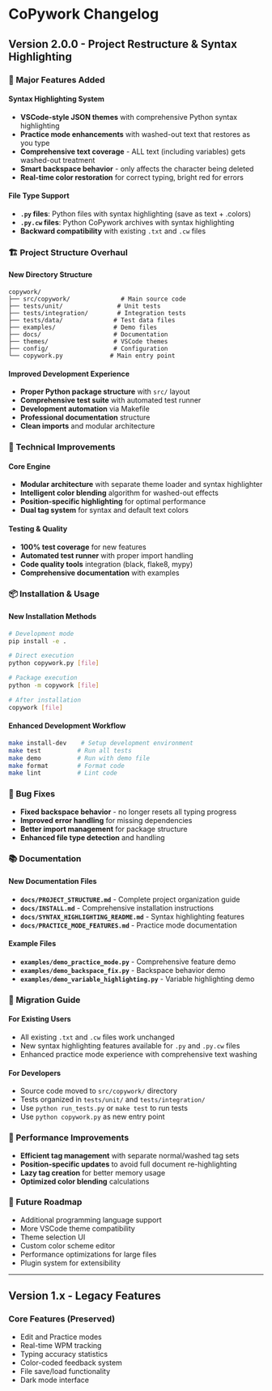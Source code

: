 # CoPywork Changelog

## Version 2.0.0 - Project Restructure & Syntax Highlighting

### 🎉 Major Features Added

#### Syntax Highlighting System
- **VSCode-style JSON themes** with comprehensive Python syntax highlighting
- **Practice mode enhancements** with washed-out text that restores as you type
- **Comprehensive text coverage** - ALL text (including variables) gets washed-out treatment
- **Smart backspace behavior** - only affects the character being deleted
- **Real-time color restoration** for correct typing, bright red for errors

#### File Type Support
- **`.py` files**: Python files with syntax highlighting (save as text + .colors)
- **`.py.cw` files**: Python CoPywork archives with syntax highlighting
- **Backward compatibility** with existing `.txt` and `.cw` files

### 🏗️ Project Structure Overhaul

#### New Directory Structure
```
copywork/
├── src/copywork/              # Main source code
├── tests/unit/               # Unit tests
├── tests/integration/        # Integration tests  
├── tests/data/              # Test data files
├── examples/                # Demo files
├── docs/                    # Documentation
├── themes/                  # VSCode themes
├── config/                  # Configuration
└── copywork.py             # Main entry point
```

#### Improved Development Experience
- **Proper Python package structure** with `src/` layout
- **Comprehensive test suite** with automated test runner
- **Development automation** via Makefile
- **Professional documentation** structure
- **Clean imports** and modular architecture

### 🔧 Technical Improvements

#### Core Engine
- **Modular architecture** with separate theme loader and syntax highlighter
- **Intelligent color blending** algorithm for washed-out effects
- **Position-specific highlighting** for optimal performance
- **Dual tag system** for syntax and default text colors

#### Testing & Quality
- **100% test coverage** for new features
- **Automated test runner** with proper import handling
- **Code quality tools** integration (black, flake8, mypy)
- **Comprehensive documentation** with examples

### 📦 Installation & Usage

#### New Installation Methods
```bash
# Development mode
pip install -e .

# Direct execution
python copywork.py [file]

# Package execution
python -m copywork [file]

# After installation
copywork [file]
```

#### Enhanced Development Workflow
```bash
make install-dev    # Setup development environment
make test          # Run all tests
make demo          # Run with demo file
make format        # Format code
make lint          # Lint code
```

### 🐛 Bug Fixes

- **Fixed backspace behavior** - no longer resets all typing progress
- **Improved error handling** for missing dependencies
- **Better import management** for package structure
- **Enhanced file type detection** and handling

### 📚 Documentation

#### New Documentation Files
- **`docs/PROJECT_STRUCTURE.md`** - Complete project organization guide
- **`docs/INSTALL.md`** - Comprehensive installation instructions
- **`docs/SYNTAX_HIGHLIGHTING_README.md`** - Syntax highlighting features
- **`docs/PRACTICE_MODE_FEATURES.md`** - Practice mode documentation

#### Example Files
- **`examples/demo_practice_mode.py`** - Comprehensive feature demo
- **`examples/demo_backspace_fix.py`** - Backspace behavior demo
- **`examples/demo_variable_highlighting.py`** - Variable highlighting demo

### 🔄 Migration Guide

#### For Existing Users
- All existing `.txt` and `.cw` files work unchanged
- New syntax highlighting features available for `.py` and `.py.cw` files
- Enhanced practice mode experience with comprehensive text washing

#### For Developers
- Source code moved to `src/copywork/` directory
- Tests organized in `tests/unit/` and `tests/integration/`
- Use `python run_tests.py` or `make test` to run tests
- Use `python copywork.py` as new entry point

### 🚀 Performance Improvements

- **Efficient tag management** with separate normal/washed tag sets
- **Position-specific updates** to avoid full document re-highlighting
- **Lazy tag creation** for better memory usage
- **Optimized color blending** calculations

### 🎯 Future Roadmap

- Additional programming language support
- More VSCode theme compatibility
- Theme selection UI
- Custom color scheme editor
- Performance optimizations for large files
- Plugin system for extensibility

---

## Version 1.x - Legacy Features

### Core Features (Preserved)
- Edit and Practice modes
- Real-time WPM tracking
- Typing accuracy statistics
- Color-coded feedback system
- File save/load functionality
- Dark mode interface
